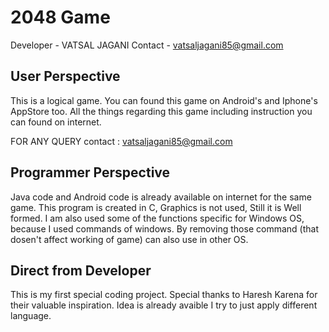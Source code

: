 # 2048 Game

Developer - VATSAL JAGANI
Contact - vatsaljagani85@gmail.com

## User Perspective
This is a logical game.
You can found this game on Android's and Iphone's AppStore too.
All the things regarding this game including instruction you can found on internet.

 FOR ANY QUERY contact : vatsaljagani85@gmail.com 
	
## Programmer Perspective
Java code and Android code is already available on internet for the same game.
This program is created in C, Graphics is not used, Still it is Well formed.
I am also used some of the functions specific for Windows OS, because I used commands of windows. By removing those command (that dosen't affect working of game) can also use in other OS.

## Direct from Developer
This is my first special coding project.
Special thanks to Haresh Karena for their valuable inspiration.
Idea is already avaible I try to just apply different language.
